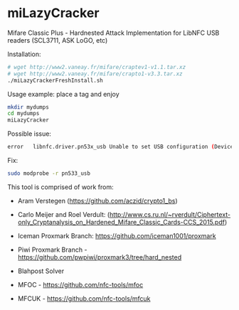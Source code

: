 # miLazyCracker
Mifare Classic Plus - Hardnested Attack Implementation for LibNFC USB readers (SCL3711, ASK LoGO, etc)

Installation:

```bash
# wget http://www2.vaneay.fr/mifare/craptev1-v1.1.tar.xz
# wget http://www2.vaneay.fr/mifare/crapto1-v3.3.tar.xz
./miLazyCrackerFreshInstall.sh
```

Usage example: place a tag and enjoy
```bash
mkdir mydumps
cd mydumps
miLazyCracker
```

Possible issue: 
```bash
error	libnfc.driver.pn53x_usb	Unable to set USB configuration (Device or resource busy)
```
Fix: 
```bash
sudo modprobe -r pn533_usb
```



This tool is comprised of work from:
-  Aram Verstegen (https://github.com/aczid/crypto1_bs) 

-  Carlo Meijer and Roel Verdult: (http://www.cs.ru.nl/~rverdult/Ciphertext-only_Cryptanalysis_on_Hardened_Mifare_Classic_Cards-CCS_2015.pdf)

-  Iceman Proxmark Branch: https://github.com/iceman1001/proxmark

-  Piwi Proxmark Branch - https://github.com/pwpiwi/proxmark3/tree/hard_nested

-  Blahpost Solver

-  MFOC - https://github.com/nfc-tools/mfoc

-  MFCUK - https://github.com/nfc-tools/mfcuk

